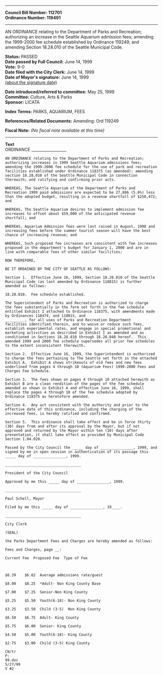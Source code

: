 * * * * *  
  
**Council Bill Number: [](#h0)[](#h2)112701**   
**Ordinance Number: 119491**  
  
* * * * *  
  
AN ORDINANCE relating to the Department of Parks and Recreation; authorizing an increase in the Seattle Aquarium admission fees; amending the 1999-2000 fee schedule established by Ordinance 119249; and amending Section 18.28.010 of the Seattle Municipal Code.  
  
**Status:** PASSED   
**Date passed by Full Council:** June 14, 1999   
**Vote:** 9-0   
**Date filed with the City Clerk:** June 14, 1999   
**Date of Mayor's signature:** June 14, 1999   
[(about the signature date)](/~public/approvaldate.htm)   
  
  
**Date introduced/referred to committee:** May 25, 1999   
**Committee:** Culture, Arts & Parks   
**Sponsor:** LICATA   
  
**Index Terms:** PARKS, AQUARIUM, FEES  
  
**References/Related Documents:** Amending: Ord 119249  
  
**Fiscal Note:** *(No fiscal note available at this time)*  
  
* * * * *  
  
**Text**  
    ORDINANCE __________________  
  
    AN ORDINANCE relating to the Department of Parks and Recreation;  
    authorizing increases in 1999 Seattle Aquarium admissions fees;  
    amending the 1999-2000 fee schedule for the use of park and recreation  
    facilities established under Ordinance 118375 (as amended); amending  
    section 18.28.010 of the Seattle Municipal Code in connection  
    therewith; and ratifying and confirming prior acts.  
  
    WHEREAS, The Seattle Aquarium of the Department of Parks and  
    Recreation 1999 paid admissions are expected to be 27,886 (5.6%) less  
    than the adopted budget, resulting in a revenue shortfall of $258,472;  
    and  
  
    WHEREAS, The Seattle Aquarium desires to implement admission fee  
    increases to offset about $59,000 of the anticipated revenue  
    shortfall; and  
  
    WHEREAS, Aquarium Admission fees were last raised in August, 1998 and  
    increasing fees before the summer tourist season will have the best  
    chance of increasing revenue; and  
  
    WHEREAS, Such proposed fee increases are consistent with fee increases  
    proposed in the department's budget for January 1, 2000 and are in  
    line with comparable fees of other similar facilities;  
  
    NOW THEREFORE,  
  
    BE IT ORDAINED BY THE CITY OF SEATTLE AS FOLLOWS:  
  
    Section 1.  Effective June 16, 1999, Section 18.28.010 of the Seattle  
    Municipal Code (as last amended by Ordinance 118815) is further  
    amended as follows:  
  
    18.28.010.  Fee schedule established.  
  
    The Superintendent of Parks and Recreation is authorized to charge  
    the fees substantially in the form set forth in the fee schedule  
    entitled Exhibit I attached to Ordinance 118375, with amendments made  
    by Ordinances 118474, and 118815, and  
    _________, for all uses of Parks and Recreation Department  
    facilities identified therein, and to waive or reduce such fees,  
    establish experimental rates, and engage in special promotional and  
    marketing activities as described in Exhibit I as amended and as  
    conditioned in Sections 18.28.010 through 18.28.040 hereof.  This  
    amended 1999 and 2000 fee schedule supersedes all prior fee schedules  
    to the extent inconsistent therewith.  
  
    Section 2.  Effective June 16, 1999, the Superintendent is authorized  
    to charge the fees pertaining to The Seattle set forth in the attached  
    Exhibit A.  Exhibit A shows strikeouts of old fees and new fees  
    underlined from pages 4 through 10 (Aquarium Fees) 1999-2000 Fees and  
    Charges Fee Schedule.  
  
    Section 3.  The fees shown on pages 4 through 10 attached herewith as  
    Exhibit B are a clean rendition of the pages of the fee schedule  
    amended as shown in Exhibit A and effective June 16, 1999, shall  
    replace the pages 4 through 10 of the fee schedule adopted by  
    Ordinance 118375 as heretofore amended.  
  
    Section 4.  Any act consistent with the authority and prior to the  
    effective date of this ordinance, including the charging of the  
    increased fees, is hereby ratified and confirmed.  
  
    Section 5.  This ordinance shall take effect and be in force thirty  
    (30) days from and after its approval by the Mayor, but if not  
    approved and returned by the Mayor within ten (10) days after  
    presentation, it shall take effect as provided by Municipal Code  
    Section 1.04.020.  
  
    Passed by the City Council the _____ day of _______________, 1999, and  
    signed by me in open session in authentication of its passage this  
    _____ day of _______________, 1999.  
  
    ___________________________________  
  
    President of the City Council  
  
    Approved by me this _____ day of _______________, 1999.  
  
    ___________________________________  
  
    Paul Schell, Mayor  
  
    Filed by me this _____ day of _______________, 19____.  
  
    ___________________________________  
  
    City Clerk  
  
    (SEAL)  
  
    the Parks Department Fees and Charges are hereby amended as follows:  
  
    Fees and Charges, page __:  
  
    Current Fee  Proposed Fee  Type of Fee  
  
  
  
    $6.39    $6.62  Average admissions rate/guest  
  
    $8.00    $8.25  *Adult- Non King County Base  
  
    $7.00    $7.25  Senior-Non King County  
  
    $5.25    $5.50  Youth(6-18)- Non King County  
  
    $3.25    $3.50  Child (3-5)  Non King County  
  
    $6.50    $6.75  Adult- King County  
  
    $5.75    $6.00  Senior- King County  
  
    $4.50    $5.00  Youth(6-18)- King County  
  
    $2.75    $3.00  Child (3-5) King County  
  
    CN/tr  
    P:  
    99.doc  
    5/27/99  
    V #2  

